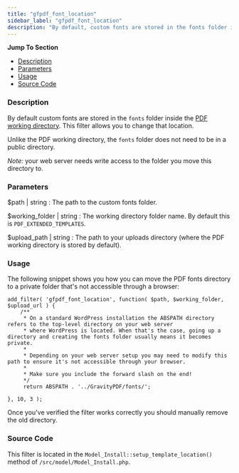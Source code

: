 ```yaml
---
title: "gfpdf_font_location"
sidebar_label: "gfpdf_font_location"
description: "By default, custom fonts are stored in the fonts folder inside the PDF working directory. This filter allows you to change that location. "
---
```


**Jump To Section**

* [Description](#description)
* [Parameters](#parameters)
* [Usage](#usage)
* [Source Code](#source-code)

### Description 

By default custom fonts are stored in the `fonts` folder inside the [PDF working directory](developer-first-custom-pdf.md#working-directory). This filter allows you to change that location. 

Unlike the PDF working directory, the `fonts` folder does not need to be in a public directory.

*Note:* your web server needs write access to the folder you move this directory to.

### Parameters 

$path | string
:    The path to the custom fonts folder.

$working_folder | string
:    The working directory folder name. By default this is `PDF_EXTENDED_TEMPLATES`.

$upload_path | string
:    The path to your uploads directory (where the PDF working directory is stored by default).

### Usage 

The following snippet shows you how you can move the PDF fonts directory to a private folder that's not accessible through a browser:

```.language-php
add_filter( 'gfpdf_font_location', function( $path, $working_folder, $upload_url ) {
    /**
     * On a standard WordPress installation the ABSPATH directory refers to the top-level directory on your web server
     * where WordPress is located. When that's the case, going up a directory and creating the fonts folder usually means it becomes private.
     *
     * Depending on your web server setup you may need to modify this path to ensure it's not accessible through your browser.
     *
     * Make sure you include the forward slash on the end!
     */
     return ABSPATH . '../GravityPDF/fonts/';

}, 10, 3 );

```

Once you've verified the filter works correctly you should manually remove the old directory.

### Source Code 

This filter is located in the `Model_Install::setup_template_location()` method of `/src/model/Model_Install.php`.